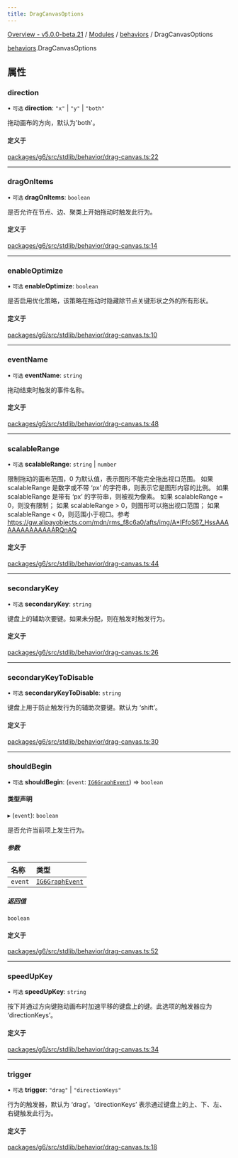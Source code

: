 ```yaml
---
title: DragCanvasOptions
---
```


[Overview - v5.0.0-beta.21](../../README.en.md) / [Modules](../../modules.en.md) / [behaviors](../../modules/behaviors.en.md) / DragCanvasOptions

[behaviors](../../modules/behaviors.en.md).DragCanvasOptions

## 属性

### direction

• `可选` **direction**: `"x"` \| `"y"` \| `"both"`

拖动画布的方向，默认为'both'。

#### 定义于

[packages/g6/src/stdlib/behavior/drag-canvas.ts:22](https://github.com/antvis/G6/blob/61e525e59b/packages/g6/src/stdlib/behavior/drag-canvas.ts#L22)

---

### dragOnItems

• `可选` **dragOnItems**: `boolean`

是否允许在节点、边、聚类上开始拖动时触发此行为。

#### 定义于

[packages/g6/src/stdlib/behavior/drag-canvas.ts:14](https://github.com/antvis/G6/blob/61e525e59b/packages/g6/src/stdlib/behavior/drag-canvas.ts#L14)

---

### enableOptimize

• `可选` **enableOptimize**: `boolean`

是否启用优化策略，该策略在拖动时隐藏除节点关键形状之外的所有形状。

#### 定义于

[packages/g6/src/stdlib/behavior/drag-canvas.ts:10](https://github.com/antvis/G6/blob/61e525e59b/packages/g6/src/stdlib/behavior/drag-canvas.ts#L10)

---

### eventName

• `可选` **eventName**: `string`

拖动结束时触发的事件名称。

#### 定义于

[packages/g6/src/stdlib/behavior/drag-canvas.ts:48](https://github.com/antvis/G6/blob/61e525e59b/packages/g6/src/stdlib/behavior/drag-canvas.ts#L48)

---

### scalableRange

• `可选` **scalableRange**: `string` \| `number`

限制拖动的画布范围，0 为默认值，表示图形不能完全拖出视口范围。 如果 scalableRange 是数字或不带 ‘px’ 的字符串，则表示它是图形内容的比例。 如果 scalableRange 是带有 ‘px’ 的字符串，则被视为像素。 如果 scalableRange = 0，则没有限制； 如果 scalableRange > 0，则图形可以拖出视口范围； 如果 scalableRange < 0，则范围小于视口。参考 https://gw.alipayobjects.com/mdn/rms_f8c6a0/afts/img/A*IFfoS67_HssAAAAAAAAAAAAAARQnAQ

#### 定义于

[packages/g6/src/stdlib/behavior/drag-canvas.ts:44](https://github.com/antvis/G6/blob/61e525e59b/packages/g6/src/stdlib/behavior/drag-canvas.ts#L44)

---

### secondaryKey

• `可选` **secondaryKey**: `string`

键盘上的辅助次要键。如果未分配，则在触发时触发行为。

#### 定义于

[packages/g6/src/stdlib/behavior/drag-canvas.ts:26](https://github.com/antvis/G6/blob/61e525e59b/packages/g6/src/stdlib/behavior/drag-canvas.ts#L26)

---

### secondaryKeyToDisable

• `可选` **secondaryKeyToDisable**: `string`

键盘上用于防止触发行为的辅助次要键。默认为 ‘shift’。

#### 定义于

[packages/g6/src/stdlib/behavior/drag-canvas.ts:30](https://github.com/antvis/G6/blob/61e525e59b/packages/g6/src/stdlib/behavior/drag-canvas.ts#L30)

---

### shouldBegin

• `可选` **shouldBegin**: (`event`: [`IG6GraphEvent`](IG6GraphEvent.en.md)) => `boolean`

#### 类型声明

▸ (`event`): `boolean`

是否允许当前项上发生行为。

##### 参数

| 名称    | 类型                                   |
| :------ | :------------------------------------- |
| `event` | [`IG6GraphEvent`](IG6GraphEvent.en.md) |

##### 返回值

`boolean`

#### 定义于

[packages/g6/src/stdlib/behavior/drag-canvas.ts:52](https://github.com/antvis/G6/blob/61e525e59b/packages/g6/src/stdlib/behavior/drag-canvas.ts#L52)

---

### speedUpKey

• `可选` **speedUpKey**: `string`

按下并通过方向键拖动画布时加速平移的键盘上的键。此选项的触发器应为 ‘directionKeys’。

#### 定义于

[packages/g6/src/stdlib/behavior/drag-canvas.ts:34](https://github.com/antvis/G6/blob/61e525e59b/packages/g6/src/stdlib/behavior/drag-canvas.ts#L34)

---

### trigger

• `可选` **trigger**: `"drag"` \| `"directionKeys"`

行为的触发器，默认为 ‘drag’。‘directionKeys’ 表示通过键盘上的上、下、左、右键触发此行为。

#### 定义于

[packages/g6/src/stdlib/behavior/drag-canvas.ts:18](https://github.com/antvis/G6/blob/61e525e59b/packages/g6/src/stdlib/behavior/drag-canvas.ts#L18)
